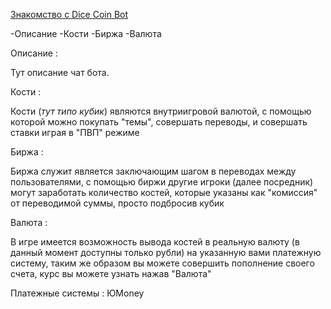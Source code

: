 <a name="Русский"></a>
<a name="English"></a>




[Знакомство с Dice Coin Bot](#Русский)

-Описание
-Кости
-Биржа
-Валюта



Описание : 

Тут описание чат бота.


Кости :

Кости (*тут типо кубик*) являются внутриигровой валютой, с помощью которой можно покупать "темы", совершать переводы, и совершать ставки играя в "ПВП" режиме


Биржа :

 Биржа служит является заключающим шагом в переводах между пользователями, с помощью биржи другие игроки (далее посредник) могут заработать количество костей, которые указаны как "комиссия" от переводимой суммы, просто подбросив кубик


Валюта :

В игре имеется возможность вывода костей в реальную валюту (в данный момент доступны только рубли) на указанную вами платежную систему, таким же образом вы можете совершить пополнение своего счета, курс вы можете узнать нажав "Валюта"

Платежные системы : ЮMoney
